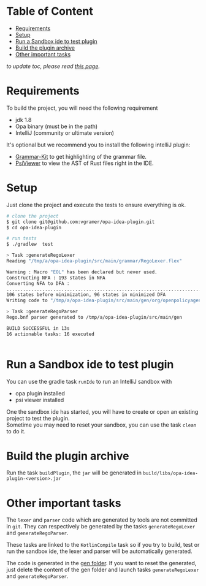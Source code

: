 # Table of Content
<!-- toc -->
- [Requirements](#requirements)
- [Setup](#setup)
- [Run a Sandbox ide to test plugin](#run-a-sandbox-ide-to-test-plugin)
- [Build the plugin archive](#build-the-plugin-archive)
- [Other important tasks](#other-important-tasks)
<!-- /toc -->

*to update toc, please read [this page](../../hack/README.md).*

# Requirements
To build the project, you will need the following requirement

* jdk 1.8
* Opa binary (must be in the path)
* IntelliJ (community or ultimate version)

It's optional but we recommend you to install the following intelliJ plugin:
* [Grammar-Kit](https://plugins.jetbrains.com/plugin/6606-grammar-kit) to get highlighting of the grammar file.
* [PsiViewer](https://plugins.jetbrains.com/plugin/227-psiviewer) to view the AST of Rust files right in the IDE.

# Setup 
Just clone the project and execute the tests to ensure everything is ok.

```bash
# clone the project 
$ git clone git@github.com:vgramer/opa-idea-plugin.git
$ cd opa-idea-plugin

# run tests
$ ./gradlew  test        

> Task :generateRegoLexer
Reading "/tmp/a/opa-idea-plugin/src/main/grammar/RegoLexer.flex"

Warning : Macro "EOL" has been declared but never used.
Constructing NFA : 193 states in NFA
Converting NFA to DFA : 
........................................................................................................
106 states before minimization, 96 states in minimized DFA
Writing code to "/tmp/a/opa-idea-plugin/src/main/gen/org/openpolicyagent/ideaplugin/lang/lexer/_RegoLexer.java"

> Task :generateRegoParser
Rego.bnf parser generated to /tmp/a/opa-idea-plugin/src/main/gen

BUILD SUCCESSFUL in 13s
16 actionable tasks: 16 executed
 
```

# Run a Sandbox ide to test plugin
 You can use the gradle task `runIde` to run an IntelliJ sandbox with
 * opa plugin installed
 * psi viewer installed
 
One the sandbox ide has started, you will have to create or open an existing project to test the plugin.  
Sometime you may need to reset your sandbox, you can use the task `clean` to do it.

# Build the plugin archive
Run the task `buildPlugin`, the `jar` will be generated in `build/libs/opa-idea-plugin-<version>.jar`


# Other important tasks
The `lexer` and `parser` code which are generated by tools are not committed in `git`. They can respectively be 
generated by the tasks `generateRegoLexer` and `generateRegoParser`. 

These tasks are linked to the `KotlinCompile` task so if you try to build, test or run the sandbox ide, the lexer and 
parser will be automatically generated.

The code is generated in the [gen folder](../../src/main/gen). If you want to reset the generated, just delete the
content of the gen folder and launch tasks `generateRegoLexer` and `generateRegoParser`.

 

